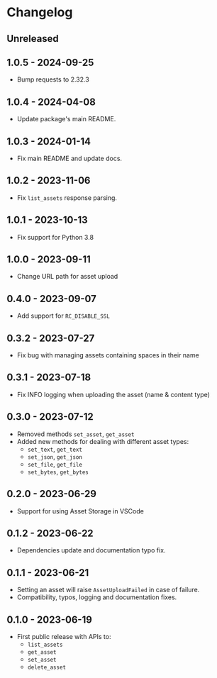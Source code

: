 # Changelog

## Unreleased

## 1.0.5 - 2024-09-25

- Bump requests to 2.32.3

## 1.0.4 - 2024-04-08

- Update package's main README.

## 1.0.3 - 2024-01-14

- Fix main README and update docs.

## 1.0.2 - 2023-11-06

- Fix `list_assets` response parsing.

## 1.0.1 - 2023-10-13

- Fix support for Python 3.8

## 1.0.0 - 2023-09-11

- Change URL path for asset upload

## 0.4.0 - 2023-09-07

- Add support for `RC_DISABLE_SSL`

## 0.3.2 - 2023-07-27

- Fix bug with managing assets containing spaces in their name

## 0.3.1 - 2023-07-18

- Fix INFO logging when uploading the asset (name & content type) 

## 0.3.0 - 2023-07-12

- Removed methods `set_asset`, `get_asset`
- Added new methods for dealing with different asset types:
    - `set_text`, `get_text`
    - `set_json`, `get_json`
    - `set_file`, `get_file`
    - `set_bytes`, `get_bytes`

## 0.2.0 - 2023-06-29

- Support for using Asset Storage in VSCode

## 0.1.2 - 2023-06-22

- Dependencies update and documentation typo fix.

## 0.1.1 - 2023-06-21

- Setting an asset will raise `AssetUploadFailed` in case of failure. 
- Compatibility, typos, logging and documentation fixes.

## 0.1.0 - 2023-06-19

- First public release with APIs to:
    - `list_assets`
    - `get_asset`
    - `set_asset`
    - `delete_asset`
